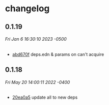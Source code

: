 # changelog

## 0.1.19
###### Fri Jan 6 16:30:10 2023 -0500

* [abd670f](/commit/abd670f) deps.edn & params on can't acquire

## 0.1.18
###### Fri May 20 14:00:11 2022 -0400

* [20ea0a5](/commit/20ea0a5) update all to new deps
